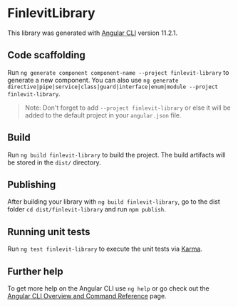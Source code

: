 # FinlevitLibrary

This library was generated with [Angular CLI](https://github.com/angular/angular-cli) version 11.2.1.

## Code scaffolding

Run `ng generate component component-name --project finlevit-library` to generate a new component. You can also use `ng generate directive|pipe|service|class|guard|interface|enum|module --project finlevit-library`.

> Note: Don't forget to add `--project finlevit-library` or else it will be added to the default project in your `angular.json` file.

## Build

Run `ng build finlevit-library` to build the project. The build artifacts will be stored in the `dist/` directory.

## Publishing

After building your library with `ng build finlevit-library`, go to the dist folder `cd dist/finlevit-library` and run `npm publish`.

## Running unit tests

Run `ng test finlevit-library` to execute the unit tests via [Karma](https://karma-runner.github.io).

## Further help

To get more help on the Angular CLI use `ng help` or go check out the [Angular CLI Overview and Command Reference](https://angular.io/cli) page.

